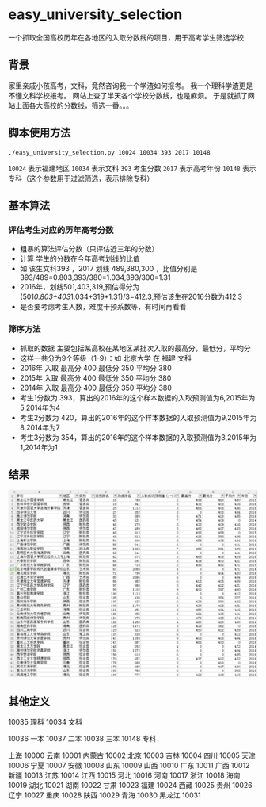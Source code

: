# easy_university_selection
一个抓取全国高校历年在各地区的入取分数线的项目，用于高考学生筛选学校

## 背景
家里亲戚小孩高考，文科，竟然咨询我一个学渣如何报考。
我一个理科学渣更是不懂文科学校报考。
网站上查了半天各个学校分数线，也是麻烦。
于是就抓了网站上面各大高校的分数线，筛选一番。。。

## 脚本使用方法
```
./easy_university_selection.py 10024 10034 393 2017 10148
```
`10024` 表示福建地区
`10034` 表示文科
`393` 考生分数
`2017` 表示高考年份
`10148` 表示专科（这个参数用于过滤筛选，表示排除专科）

## 基本算法
### 评估考生对应的历年高考分数
   - 粗暴的算法评估分数（只评估近三年的分数）
   - 计算 学生的分数在今年高考划线的比值
   - 如 该生文科393 ，2017 划线 489,380,300 ，比值分别是393/489=0.803,393/380=1.034,393/300=1.31
   - 2016年，划线501,403,319,预估得分为(501*0.803+403*1.034+319*1.31)/3=412.3,预估该生在2016分数为412.3
   - 是否要考虑考生人数，难度干预系数等，有时间再看看
### 筛序方法
   - 抓取的数据 主要包括某高校在某地区某批次入取的最高分，最低分，平均分
   - 这样一共分为9个等级（1-9）：如 北京大学 在 福建 文科
   - 2016年 入取 最高分 400 最低分 350 平均分 380
   - 2015年 入取 最高分 400 最低分 350 平均分 380
   - 2014年 入取 最高分 400 最低分 350 平均分 380
   - 考生1分数为 393，算出的2016年的这个样本数据的入取预测值为6,2015年为5,2014年为4
   - 考生2分数为 420，算出的2016年的这个样本数据的入取预测值为9,2015年为8,2014年为7
   - 考生3分数为 354，算出的2016年的这个样本数据的入取预测值为3,2015年为1,2014年为1

## 结果
![图](resource/result.JPG)

## 其他定义
 10035 理科
 10034 文科

 10036 一本
 10037 二本
 10038 三本
 10148 专科

上海 10000
云南 10001
内蒙古 10002
北京 10003
吉林 10004
四川 10005
天津 10006
宁夏 10007
安徽 10008
山东 10009
山西 10010
广东 10011
广西 10012
新疆 10013
江苏 10014
江西 10015
河北 10016
河南 10017
浙江 10018
海南 10019
湖北 10021
湖南 10022
甘肃 10023
福建 10024
西藏 10025
贵州 10026
辽宁 10027
重庆 10028
陕西 10029
青海 10030
黑龙江 10031
